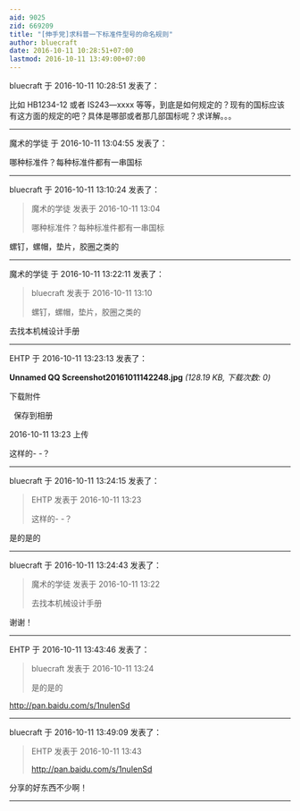 ```yaml
---
aid: 9025
zid: 669209
title: "[伸手党]求科普一下标准件型号的命名规则"
author: bluecraft
date: 2016-10-11 10:28:51+07:00
lastmod: 2016-10-11 13:49:00+07:00
---
```


bluecraft 于 2016-10-11 10:28:51 发表了：

比如 HB1234-12 或者 IS243—xxxx 等等，到底是如何规定的？现有的国标应该有这方面的规定的吧？具体是哪部或者那几部国标呢？求详解。。。

---

魔术的学徒 于 2016-10-11 13:04:55 发表了：

哪种标准件？每种标准件都有一串国标

---

bluecraft 于 2016-10-11 13:10:24 发表了：

> 魔术的学徒 发表于 2016-10-11 13:04
>
> 哪种标准件？每种标准件都有一串国标

螺钉，螺帽，垫片，胶圈之类的

---

魔术的学徒 于 2016-10-11 13:22:11 发表了：

> bluecraft 发表于 2016-10-11 13:10
>
> 螺钉，螺帽，垫片，胶圈之类的

去找本机械设计手册

---

EHTP 于 2016-10-11 13:23:13 发表了：

**Unnamed QQ Screenshot20161011142248.jpg** _(128.19 KB, 下载次数: 0)_

下载附件

&nbsp;
保存到相册

2016-10-11 13:23 上传

这样的- -？

---

bluecraft 于 2016-10-11 13:24:15 发表了：

> EHTP 发表于 2016-10-11 13:23
>
> 这样的- -？

是的是的

---

bluecraft 于 2016-10-11 13:24:43 发表了：

> 魔术的学徒 发表于 2016-10-11 13:22
>
> 去找本机械设计手册

谢谢！

---

EHTP 于 2016-10-11 13:43:46 发表了：

> bluecraft 发表于 2016-10-11 13:24
>
> 是的是的

http://pan.baidu.com/s/1nuIenSd

---

bluecraft 于 2016-10-11 13:49:09 发表了：

> EHTP 发表于 2016-10-11 13:43
>
> http://pan.baidu.com/s/1nuIenSd

分享的好东西不少啊！

---
